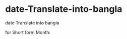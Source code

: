 # date-Translate-into-bangla
date Translate into bangla

for Short form Month:


<?php

function dateFormatEnglishToBangla($yourDate){
    $dateEnglish = array(
        '1','2','3','4','5','6','7','8','9','0',
        'January','February','March','April','May','June','July','August','September','October','November','December',
        'Jan','Feb','Mar','Apr','May','Jun','Jul','Aug','Sep','Oct','Nov','Dec',
        'Saturday','Sunday', 'Monday','Tuesday','Wednesday','Thursday','Friday
    ');
    $dateBangla = array('১','২','৩','৪','৫','৬','৭','৮','৯','০',
    	'জানুয়ারী','ফেব্রুয়ারী','মার্চ','এপ্রিল','মে','জুন','জুলাই','আগস্ট','সেপ্টেম্বর','অক্টোবর','নভেম্বর','ডিসেম্বর',
    	'জানুয়ারী','ফেব্রুয়ারী','মার্চ','এপ্রিল','মে','জুন','জুলাই','আগস্ট','সেপ্টেম্বর','অক্টোবর','নভেম্বর','ডিসেম্বর',
    	'শনিবার','রবিবার','সোমবার','মঙ্গলবার','বুধবার','বৃহস্পতিবার','শুক্রবার'
    );
    $convertedDATE = str_replace($dateEnglish, $dateBangla, $yourDate);
    return "$convertedDATE";
}

$myDate = date("F");

echo dateFormatEnglishToBangla($myDate);

?>
